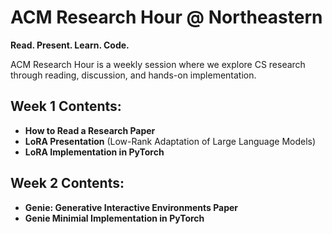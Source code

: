 # ACM Research Hour @ Northeastern  
**Read. Present. Learn. Code.**  

ACM Research Hour is a weekly session where we explore CS research through reading, discussion, and hands-on implementation.  

## Week 1 Contents:  
- **How to Read a Research Paper**  
- **LoRA Presentation** (Low-Rank Adaptation of Large Language Models)  
- **LoRA Implementation in PyTorch**

## Week 2 Contents:  
- **Genie: Generative Interactive Environments Paper**  
- **Genie Minimial Implementation in PyTorch** 
